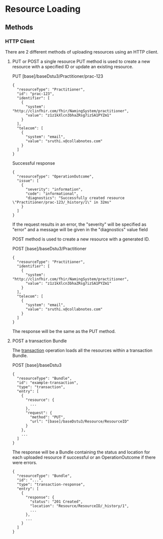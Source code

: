 # Resource Loading

## Methods
 
### HTTP Client

There are 2 different methods of uploading resources using an HTTP client.
1. PUT or POST a single resource
   PUT method is used to create a new resource with a specified ID or update an existing resource.
   
     PUT [base]/baseDstu3/Practitioner/prac-123
     ```
     {
       "resourceType": "Practitioner",
       "id": "prac-123",
       "identifier": [
         {
           "system": "http://clinfhir.com/fhir/NamingSystem/practitioner",
           "value": "z1z1kXlcn3bhaZRsg7izSA1PYZm1"
         }
       ],
       "telecom": [
         {
           "system": "email",
           "value": "sruthi.v@collabnotes.com"
         }
       ]
     }
     ```
     Successful response
     ```
     {
       "resourceType": "OperationOutcome",
       "issue": [
         {
           "severity": "information", 
           "code": "informational",
           "diagnostics": "Successfully created resource \"Practitioner/prac-123/_history/1\" in 32ms"
         }
       ]
     }
     ```
     If the request results in an error, the "severity" will be specified as "error" and a message will be given in the "diagnostics" value field

   POST method is used to create a new resource with a generated ID.
     
     POST [base]/baseDstu3/Practitioner
     ```
     {
       "resourceType": "Practitioner",
       "identifier": [
         {
           "system": "http://clinfhir.com/fhir/NamingSystem/practitioner",
           "value": "z1z1kXlcn3bhaZRsg7izSA1PYZm1"
         }
       ],
       "telecom": [
         {
           "system": "email",
           "value": "sruthi.v@collabnotes.com"
         }
       ]
     }
     ```
     The response will be the same as the PUT method.

2. POST a transaction Bundle
    
    The [transaction](http://hl7.org/implement/standards/fhir/http.html#transaction) operation loads all the resources within a transaction Bundle.
    
    POST [base]/baseDstu3
    ```
    {
      "resourceType": "Bundle",
      "id": "example-transaction",
      "type": "transaction",
      "entry": [
        {
          "resource": {
            ...
          },
          "request": {
            "method": "PUT",
            "url": "[base]/baseDstu3/Resource/ResourceID"
          }
        },
        ...
      ]
    }
    ```
    The response will be a Bundle containing the status and location for each uploaded resource if successful or an OperationOutcome if there were errors.
    ```
    {
      "resourceType": "Bundle",
      "id": "...",
      "type": "transaction-response",
      "entry": [
        {
          "response": {
            "status": "201 Created",
            "location": "Resource/ResourceID/_history/1",
            ...
          },
          ...
        }
      ]
    }
    ```